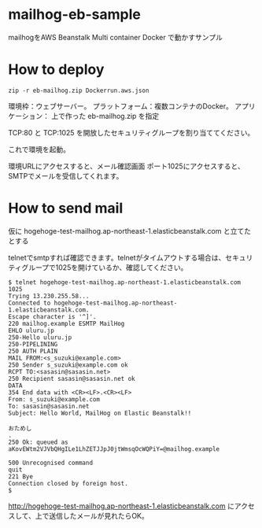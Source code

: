 # mailhog-eb-sample
mailhogをAWS Beanstalk Multi container Docker で動かすサンプル

# How to deploy

```
zip -r eb-mailhog.zip Dockerrun.aws.json
```

環境枠：ウェブサーバー。
プラットフォーム：複数コンテナのDocker。
アプリケーション： 上で作った eb-mailhog.zip を指定

TCP:80 と TCP:1025 を開放したセキュリティグループを割り当ててください。

これで環境を起動。

環境URLにアクセスすると、メール確認画面
ポート1025にアクセスすると、SMTPでメールを受信してくれます。

# How to send mail

仮に hogehoge-test-mailhog.ap-northeast-1.elasticbeanstalk.com と立てたとする

telnetでsmtpすれば確認できます。telnetがタイムアウトする場合は、セキュリティグループで1025を開けているか、確認してください。

```
$ telnet hogehoge-test-mailhog.ap-northeast-1.elasticbeanstalk.com 1025
Trying 13.230.255.58...
Connected to hogehoge-test-mailhog.ap-northeast-1.elasticbeanstalk.com.
Escape character is '^]'.
220 mailhog.example ESMTP MailHog
EHLO uluru.jp
250-Hello uluru.jp
250-PIPELINING
250 AUTH PLAIN
MAIL FROM:<s_suzuki@example.com>
250 Sender s_suzuki@example.com ok
RCPT TO:<sasasin@sasasin.net>
250 Recipient sasasin@sasasin.net ok
DATA
354 End data with <CR><LF>.<CR><LF>
From: s_suzuki@example.com
To: sasasin@sasasin.net
Subject: Hello World, MailHog on Elastic Beanstalk!!

おためし
.
250 Ok: queued as aKovEWtm2VJVbQHgILe1LhZETJJpJ0jtWmsqOcWQPiY=@mailhog.example

500 Unrecognised command
quit
221 Bye
Connection closed by foreign host.
$
```

http://hogehoge-test-mailhog.ap-northeast-1.elasticbeanstalk.com にアクセスして、上で送信したメールが見れたらOK。
